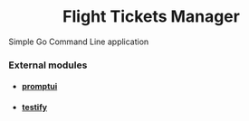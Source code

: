 <h1 align="center">Flight Tickets Manager</h1>

Simple Go Command Line application

### External modules

- #### [promptui](https://github.com/manifoldco/promptui)
- #### [testify](https://github.com/stretchr/testify)